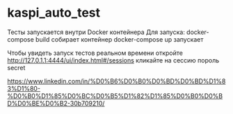 # kaspi_auto_test
Тесты запускается внутри Docker контейнера
Для запуска:
    docker-compose build собирает контейнер
    docker-compose up запускает

Чтобы увидеть запуск тестов реальном времени откройте http://127.0.1.1:4444/ui/index.html#/sessions
  кликайте на сессию пороль secret

https://www.linkedin.com/in/%D0%B6%D0%B0%D0%BD%D0%BD%D1%83%D1%80-%D0%B0%D1%85%D0%BC%D0%B5%D1%82%D1%85%D0%B0%D0%BD%D0%BE%D0%B2-30b709210/
